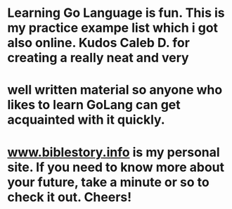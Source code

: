 # Learning Go Language is fun. This is my practice exampe list which i got also online. Kudos Caleb D. for creating a really neat and very
# well written material so anyone who likes to learn GoLang can get acquainted with it quickly.
# www.biblestory.info is my personal site. If you need to know more about your future, take a minute or so to check it out. Cheers!
